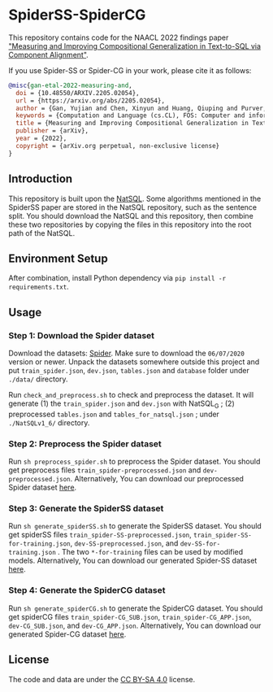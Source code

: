 # SpiderSS-SpiderCG

This repository contains code for the NAACL 2022 findings paper ["Measuring and Improving Compositional Generalization in Text-to-SQL via Component Alignment"](https://arxiv.org/abs/2205.02054).

If you use Spider-SS or Spider-CG in your work, please cite it as follows:
``` bibtex
@misc{gan-etal-2022-measuring-and,
  doi = {10.48550/ARXIV.2205.02054},  
  url = {https://arxiv.org/abs/2205.02054},  
  author = {Gan, Yujian and Chen, Xinyun and Huang, Qiuping and Purver, Matthew},
  keywords = {Computation and Language (cs.CL), FOS: Computer and information sciences, FOS: Computer and information sciences},
  title = {Measuring and Improving Compositional Generalization in Text-to-SQL via Component Alignment},
  publisher = {arXiv},
  year = {2022},  
  copyright = {arXiv.org perpetual, non-exclusive license}
}
```

## Introduction
This repository is built upon the [NatSQL](https:/www.github.com/ygan/NatSQL). Some algorithms mentioned in the SpiderSS paper are stored in the NatSQL repository, such as the sentence split. You should download the NatSQL and this repository, then combine these two repositories by copying the files in this repository into the root path of the NatSQL.

## Environment Setup
After combination, install Python dependency via `pip install -r requirements.txt`. 



## Usage

### Step 1: Download the Spider dataset

Download the datasets: [Spider](https://yale-lily.github.io/spider). Make sure to download the `06/07/2020` version or newer.
Unpack the datasets somewhere outside this project and put `train_spider.json`, `dev.json`,  `tables.json` and `database` folder under `./data/` directory.

Run `check_and_preprocess.sh` to check and preprocess the dataset. It will generate (1) the `train_spider.json` and `dev.json` with NatSQL<sub>G</sub> ; (2) preprocessed `tables.json` and `tables_for_natsql.json` ; under  `./NatSQLv1_6/` directory. 

### Step 2: Preprocess the Spider dataset

Run `sh preprocess_spider.sh` to preprocess the Spider dataset.
You should get preprocess files `train_spider-preprocessed.json` and `dev-preprocessed.json`. Alternatively, You can download our preprocessed Spider dataset [here](https://drive.google.com/drive/folders/1LLrPJE6r9HKjcC1-1D77aTSLHoOVGLUO?usp=sharing).



### Step 3: Generate the SpiderSS dataset
Run `sh generate_spiderSS.sh` to generate the SpiderSS dataset.
You should get spiderSS files `train_spider-SS-preprocessed.json`, `train_spider-SS-for-training.json`, `dev-SS-preprocessed.json`, and `dev-SS-for-training.json` . The two `*-for-training` files can be used by modified models. Alternatively, You can download our generated Spider-SS dataset [here](https://drive.google.com/drive/folders/17wZ5c6epXfSVzZ_Le1RsXc_WSvtVWPWD?usp=sharing).


### Step 4: Generate the SpiderCG dataset
Run `sh generate_spiderCG.sh` to generate the SpiderCG dataset.
You should get spiderCG files `train_spider-CG_SUB.json`, `train_spider-CG_APP.json`, `dev-CG_SUB.json`, and `dev-CG_APP.json`. Alternatively, You can download our generated Spider-CG dataset [here](https://drive.google.com/drive/folders/1XE3itFwQUmUHgbbkd1sLlR8wnXXvzj7U?usp=sharing).


## License
The code and data are under the [CC BY-SA 4.0](https://creativecommons.org/licenses/by-sa/4.0/legalcode) license.
